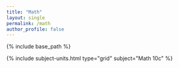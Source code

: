 ```yaml
---
title: "Math"
layout: single
permalink: /math
author_profile: false
---
```


{% include base_path %}

{% include subject-units.html type="grid" subject="Math 10c" %}
